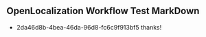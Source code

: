 ## OpenLocalization Workflow Test MarkDown
* 2da46d8b-4bea-46da-96d8-fc6c9f913bf5 thanks!

<!--HONumber=Aug16_HO1-->


